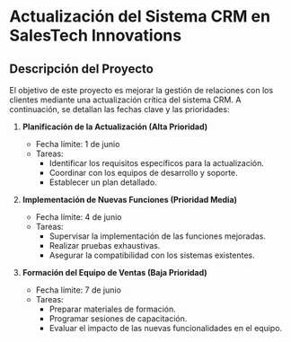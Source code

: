 # Actualización del Sistema CRM en SalesTech Innovations

## Descripción del Proyecto
El objetivo de este proyecto es mejorar la gestión de relaciones con los clientes mediante una actualización crítica del sistema CRM. A continuación, se detallan las fechas clave y las prioridades:

1. **Planificación de la Actualización (Alta Prioridad)**
   - Fecha límite: 1 de junio
   - Tareas:
     - Identificar los requisitos específicos para la actualización.
     - Coordinar con los equipos de desarrollo y soporte.
     - Establecer un plan detallado.

2. **Implementación de Nuevas Funciones (Prioridad Media)**
   - Fecha límite: 4 de junio
   - Tareas:
     - Supervisar la implementación de las funciones mejoradas.
     - Realizar pruebas exhaustivas.
     - Asegurar la compatibilidad con los sistemas existentes.

3. **Formación del Equipo de Ventas (Baja Prioridad)**
   - Fecha límite: 7 de junio
   - Tareas:
     - Preparar materiales de formación.
     - Programar sesiones de capacitación.
     - Evaluar el impacto de las nuevas funcionalidades en el equipo.


